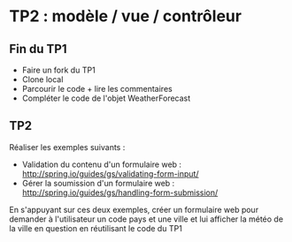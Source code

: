 # TP2 : modèle / vue / contrôleur

## Fin du TP1

- Faire un fork du TP1
- Clone local
- Parcourir le code + lire les commentaires
- Compléter le code de l'objet WeatherForecast

## TP2

Réaliser les exemples suivants :

- Validation du contenu d'un formulaire web : http://spring.io/guides/gs/validating-form-input/
- Gérer la soumission d'un formulaire web : http://spring.io/guides/gs/handling-form-submission/

En s'appuyant sur ces deux exemples, créer un formulaire web pour demander à l'utilisateur un code pays et une ville 
et lui afficher la météo de la ville en question en réutilisant le code du TP1

